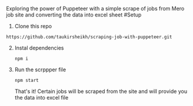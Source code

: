 Exploring the power of Puppeteer with a simple scrape of jobs from Mero job site and converting the data into excel sheet
#Setup
1. Clone this repo
```
https://github.com/taukirsheikh/scraping-job-with-puppeteer.git
```
2. Instal dependencies
   ```
   npm i
   ```
3. Run the scrppper file
   ```
   npm start
   ```
   That's it! Certain jobs will be scraped from the site and will provide you the data into excel file
   

